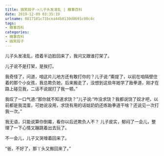 ```yaml
---
title: 搞笑段子->儿子头发凌乱 | 糗事百科
date: 2019-12-09 03:35:19
urlname: 0817181c71bcea44b8130d8691c00c4c
tags: 
- 糗事百科
categories:
- 糗事百科
- 搞笑段子
---
```

儿子头发凌乱，捂着半边脸回来了，我问又跟谁打架了。

儿子说不是打架，是挨打。

我奇怪了，问道，咱这片儿地方还有敢打你的？儿子说:“甭提了，以前在咱隔壁住着的那个小女孩，我总欺负她，后来搬走了，没想到这些年她学了跆拳道，刚才在路上碰见我，二话不说就打了我一顿。”

我叹了一口气道:“那你就不知道求饶？”儿子说:“咋没求饶？我都说饶了奴才吧，以前都是我混蛋，可她说没用，求饶有用的话姑奶奶还练跆拳道干啥？还说见一次打我一次。”

我无语，只能说算你倒霉，看你以后还欺负人不？      儿子皮实，郁闷了一会儿，整理了一下心情又蹦跳着出去玩了。

不一会儿，儿子又哭嚎着回来了。

“爸，不好了，那丫头又搬回来了。”


